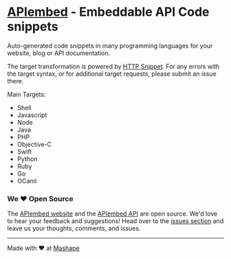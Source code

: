 # [APIembed](https://apiembed.com/) - Embeddable API Code snippets

Auto-generated code snippets in many programming languages for your website, blog or API documentation.

The target transformation is powered by [HTTP Snippet](https://github.com/Mashape/httpsnippet).  For any errors with the target syntax, or for additional target requests, please submit an issue there.

Main Targets:

- Shell
- Javascript
- Node
- Java
- PHP
- Objective-C
- Swift
- Python
- Ruby
- Go
- OCaml

### We &hearts; Open Source

The [APIembed website](https://github.com/Mashape/apiembed/tree/gh-pages) and the [APIembed API](https://github.com/Mashape/apiembed/tree/master) are open source.  We'd love to hear your feedback and suggestions!  Head over to the [issues section](https://github.com/Mashape/apiembed/issues) and leave us your thoughts, comments, and issues.

---

Made with &#9829; at [Mashape](https://www.mashape.com/)
